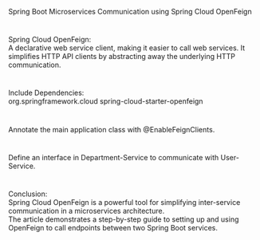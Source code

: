 Spring Boot Microservices Communication using Spring Cloud OpenFeign
#
Spring Cloud OpenFeign:<br/>
A declarative web service client, making it easier to call web services.
It simplifies HTTP API clients by abstracting away the underlying HTTP communication.
#
Include Dependencies:<br/>
<dependency>
    <groupId>org.springframework.cloud</groupId>
    <artifactId>spring-cloud-starter-openfeign</artifactId>
</dependency>
#
Annotate the main application class with @EnableFeignClients.
#
Define an interface in Department-Service to communicate with User-Service.
#
Conclusion:<br/>
Spring Cloud OpenFeign is a powerful tool for simplifying inter-service communication in a microservices architecture.<br/>
The article demonstrates a step-by-step guide to setting up and using OpenFeign to call endpoints between two Spring Boot services.
